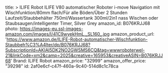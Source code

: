 title: >
  ILIFE Robot ILIFE V80 automatischer Roboter i-move Navigation mit Wischfunktion/80mm flach/Für alle
  Böden/Über 2 Stunden Laufzeit/Staubbehälter 750ml/Wassertank 300ml/2in1 nass Wischen oder
  Staubsaugen/intelligenter Timer, Silver Grey
amazon_id: B076KRJJ68
photo: https://images-eu.ssl-images-amazon.com/images/I/41C9wyekHmL._SL160_.jpg
amazon_product_url: 'https://www.amazon.de/ILIFE-Robot-automatischer-Wischfunktion-Staubbeh%C3%A4lter/dp/B076KRJJ68?SubscriptionId=AKIAI5DK2NO2GWSMS6CQ&tag=wwwroboterwel-21&linkCode=xm2&camp=2025&creative=165953&creativeASIN=B076KRJJ68'
Brand: ILIFE Robot
amazon_price: "32999"
amazon_offer_price: "39298"
id: 2af0e6cf-c47f-460a-9c40-514d8c1c78ca
